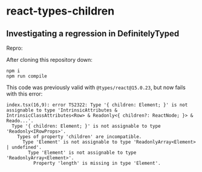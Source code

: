 # react-types-children
## Investigating a regression in DefinitelyTyped


Repro:

After cloning this repository down:

```
npm i
npm run compile
```

This code was previously valid with `@types/react@15.0.23`, but now fails with this error:

```
index.tsx(16,9): error TS2322: Type '{ children: Element; }' is not assignable to type 'IntrinsicAttributes & IntrinsicClassAttributes<Row> & Readonly<{ children?: ReactNode; }> & Reado...'.
  Type '{ children: Element; }' is not assignable to type 'Readonly<IRowProps>'.
    Types of property 'children' are incompatible.
      Type 'Element' is not assignable to type 'ReadonlyArray<Element> | undefined'.
        Type 'Element' is not assignable to type 'ReadonlyArray<Element>'.
          Property 'length' is missing in type 'Element'.
```
